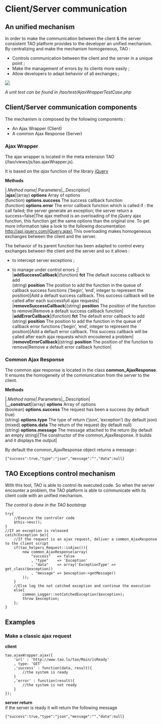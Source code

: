 <!--
author:
    - 'Jérôme Bogaerts'
created_at: '2012-02-20 11:08:29'
updated_at: '2013-03-13 12:57:53'
tags:
    - 'Documentation for core components'
-->

Client/Server communication
===========================



An unified mechanism
--------------------

In order to make the communication between the client & the server consistent TAO platform provides to the developer an unified mechanism. By centralizing and make the mechanism homogeneous, TAO :

-   Controls communication between the client and the server in a unique point ;
-   Make the management of errors by its clients more easily ;
-   Allow developers to adapt behavior of all exchanges ;

![](http://forge.taotesting.com/attachments/1233/Tao_client_server_communication.png)

*A unit test can be found in /tao/test/AjaxWrapperTestCase.php*

Client/Server communication components
--------------------------------------

The mechanism is composed by the following components :

-   An Ajax Wrapper (Client)
-   A common Ajax Response (Server)

### Ajax Wrapper

The ajax wrapper is located in the meta extension TAO (/tao/views/js/tao.ajaxWrapper.js).<br/>

It is based on the *ajax* function of the library [jQuery](http://jquery.com)

**Methods**

|*.Method name|*.Parameters|\_.Description|\
|**ajax**|(array) **options** Array of options\
(function) **options.success** The success callback function\
(function) **options.error** The error callback function which is called if : the call failed; the server generate an exception; the server return a success=false|The ajax method is an overloading of the jQuery ajax function, this function get the same options than the original one. To get more information take a look to the following documentation http://api.jquery.com/jQuery.ajax\
This overloading makes homogeneous exchanges between the client and the server.<br/>

The behavior of its parent function has been adapted to control every exchanges between the client and the server and so it allows :<br/>

- to intercept server exceptions ;<br/>

- to manage under control errors ;|\
|**addSuccessCallback**|(function) **fct** The default success callback to add\
(string) **position** The position to add the function in the queue of callback success functions (‘begin’, ‘end’, integer to represent the position)|Add a default success callback. This success callback will be called after each successfull ajax requests|\
|**removeSuccessCallback**|(string) **position** The position of the function to remove|Remove a default success callback function|\
|**addErrorCallback**|(function) **fct** The default error callback to add\
(string) **position** The position to add the function in the queue of callback error functions (‘begin’, ‘end’, integer to represent the position)|Add a default error callback. This success callback will be called after each ajax requests which encoutered a problem|\
|**removeErrorCallback**|(string) **position** The position of the function to remove|Remove a default error callback function|

### Common Ajax Response

The common ajax response is located in the class **common\_AjaxResponse**. It ensures the homogeneity of the communication from the server to the client.

**Methods**

|*.Method name|*.Parameters|\_.Description|\
|**\_\_construct**|(array) **options** Array of options\
(boolean) **options.success** The request has been a success (by default true)\
(string) **options.type** The type of return (‘json’, ‘exception’) (by default json)\
(mixed) **options.data** The return of the request (by default null)\
(string) **options.message** The message attached to the return (by default an empty string)|The constructor of the common\_AjaxResponse. It builds and it displays the output|

By default the common\_AjaxResponse object returns a message :

    {"success":true,"type":"json","message":"","data":null}

TAO Exceptions control mechanism
--------------------------------

With this tool, TAO is able to control its executed code. So when the server encounter a problem, the TAO platform is able to communicate with its client code with an unified mechanism.

*The control is done in the TAO bootstrap*

    try{
        //Execute the controler code
        $this->mvc();
    }
    //If an exception is released
    catch(Exception $e){
        //If the request is an ajax request, deliver a common_AjaxResponse to the client script
        if(tao_helpers_Request::isAjax()){
            new common_AjaxResponse(array(
                "success"   => false
                , "type"    => 'Exception'
                , "data"    => array('ExceptionType' => get_class($exception))
                , "message" => $exception->getMessage()
            ));
        }
        //Else log the not catched exception and continue the execution
        else{
            common_Logger::notCatchedException($exception);
            throw $exception;
        };
    }

Examples
--------

### Make a classic ajax request

**client**

    tao.ajaxWrapper.ajax({
        'url' : 'http://www.tao.lu/tao/Main/isReady'
        , type: 'GET'
        ,'success' : function(data, result){
            //the system is ready
        }
        ,'error' : function(result){
            //the system is not ready
        }
    });

**server return**\
if the server is ready it will return the following message

    {"success":true,"type":"json","message":"","data":null}

